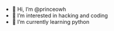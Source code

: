 - 👋 Hi, I’m @princeowh
- 👀 I’m interested in hacking and coding
- 🌱 I’m currently learning python


<!---
princeowh/princeowh is a ✨ special ✨ repository because its `README.md` (this file) appears on your GitHub profile.
You can click the Preview link to take a look at your changes.
--->

